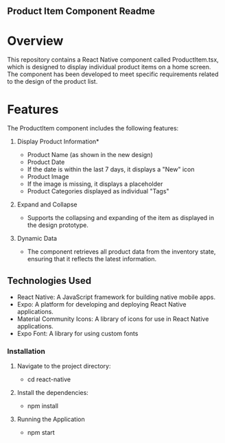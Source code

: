 ## Product Item Component Readme

# Overview

This repository contains a React Native component called ProductItem.tsx, which is designed to display individual product items on a home screen. The component has been developed to meet specific requirements related to the design of the product list.

# Features

The ProductItem component includes the following features:

1. Display Product Information* 
    * Product Name (as shown in the new design)
    * Product Date
    * If the date is within the last 7 days, it displays a "New" icon
    * Product Image
    * If the image is missing, it displays a placeholder
    * Product Categories displayed as individual "Tags" 

2. Expand and Collapse
    * Supports the collapsing and expanding of the item as displayed in the design prototype.

3. Dynamic Data
    * The component retrieves all product data from the inventory state, ensuring that it reflects the latest information.

## Technologies Used

* React Native: A JavaScript framework for building native mobile apps.
* Expo: A platform for developing and deploying React Native applications.
* Material Community Icons: A library of icons for use in React Native applications.
* Expo Font: A library for using custom fonts

### Installation

1. Navigate to the project directory:
    * cd react-native

2. Install the dependencies:
    * npm install

3. Running the Application
    * npm start